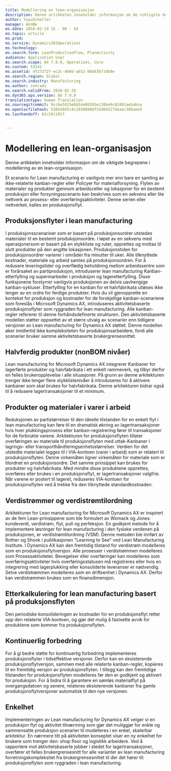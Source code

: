 ```yaml
---
title: Modellering en lean-organisasjon
description: Denne artikkelen inneholder informasjon om de viktigste begrepene i modellering av en lean-organisasjon.
author: YuyuScheller
manager: AnnBe
ms.date: 2016-02-24 15 - 08 - 43
ms.topic: article
ms.prod: 
ms.service: Dynamics365Operations
ms.technology: 
ms.search.form: LeanProductionFlow, PlanActivity
audience: Application User
ms.search.scope: AX 7.0.0, Operations, Core
ms.custom: 53141
ms.assetid: 4f272f2f-ec2c-4b0d-a652-00a63b719b9e
ms.search.region: Global
ms.search.industry: Manufacturing
ms.author: conradv
ms.search.validFrom: 2016-02-28
ms.dyn365.ops.version: AX 7.0.0
translationtype: Human Translation
ms.sourcegitcommit: 9ccbe5815ebb54e00265e130be9c82491aebabce
ms.openlocfilehash: 536b20d5c4c2030800df25d0d227deaac386aee5
ms.lasthandoff: 03/29/2017


---
```


# <a name="modeling-a-lean-organization"></a>Modellering en lean-organisasjon

Denne artikkelen inneholder informasjon om de viktigste begrepene i modellering av en lean-organisasjon. 

Et scenario for Lean manufacturing er vanligvis mer enn bare en samling av ikke-relaterte kanban-regler eller Policyer for materialforsyning. Flyten av materialer og produkter gjennom arbeidsceller og lokasjoner for en bestemt produksjon eller forsyningsscenario kan beskrives som en sekvens eller lite nettverk av prosess- eller overføringsaktiviteter. Denne serien eller nettverket, kalles en produksjonsflyt.

## <a name="production-flows-in-lean-manufacturing"></a>Produksjonsflyter i lean manufacturing
I produksjonsscenarioer som er basert på produksjonsordrer utstedes materialer til en bestemt produksjonsordre. I løpet av en sekvens med operasjonersom er basert på en stykkliste og ruter, opprettes og mottas til slutt produkter på den angitte lokasjonen. Produksjonstiden for produksjonsordrer varierer i områder fra minutter til uker. Alle tilknyttede kostnader, materiale og arbeid samles på produksjonsordren. For å redusere leveringstider og overflødig beholdning mellom arbeidssentre som er forårsaket av partiproduksjon, introduserer lean manufacturing Kanban-etterfylling og supermarkeder i produksjon og lageretterfylling. Disse funksjonene forstyrrer vanligvis produksjonen av delvis uavhengige kanban-sykluser. Etterfylling for en kanban for et halvfabrikata utløses ikke lenger av en ordre for ferdige produkter. Hvis du vil gjenopprette en kontekst for produksjon og kostnader for de forskjellige kanban-scenariene som foreslås i Microsoft Dynamics AX, introduseres aktivitetsbaserte produksjonsflyter som ryggraden for lean manufacturing. Alle kanban-regler refererer til denne forhåndsdefinerte strukturen. Den aktivitetsbaserte modellen støtter oppsettet av et større utvalg av scenarier enn tidligere versjoner av Lean manufacturing for Dynamics AX støttet. Denne modellen øker imidlertid ikke kompleksiteten for produksjonsarbeidere, fordi alle scenarier bruker samme aktivitetsbaserte brukergrensesnittet.

## <a name="semifinished-products-nonbom-levels"></a>Halvferdig produkter (nonBOM nivåer)
Lean manufacturing for Microsoft Dynamics AX integrerer Kanbaner for lagerførte produkter og halvfabrikata i ett enkelt rammeverk, og tilbyr derfor en felles brukeropplevelse i alle situasjoner. På grunn av denne arkitekturen trenger ikke lenger flere stykklistenivåer å introduseres for å aktivere kanbaner som skal brukes for halvfabrikata. Denne arkitekturen bidrar også til å redusere lagertransaksjoner til et minimum.

## <a name="products-and-material-in-work-in-progress"></a>Produkter og materialer i varer i arbeid
Reduksjonen av partistørrelser til den ideelle tilstanden for en enkelt flyt i lean manufacturing kan føre til en dramatisk økning av lagertransaksjoner hvis hver plukkingsprosess eller kanban-registrering fører til transaksjoner for de forbrukte varene. Arkitekturen for produksjonsflyten tillater overføringen av materiale til produksjonsflyten med uttak-Kanbaner i lagrings- eller transporthåndteringsenhetsstørrelser. Verdien for det utstedte materialet legges til i VIA-kontoen (varer i arbeid) som er relatert til produksjonsflyten. Denne virkemåten ligner virkemåten for materiale som er tilordnet en produksjonsordre. Det samme prinsippet kan brukes for produkter og halvfabrikata. Med mindre disse produktene opprettes, overføres eller brukes i en produksjonsflyt, er lagertransaksjoner valgfrie. Når varene er postert til lageret, reduseres VIA-kontoen for produksjonsflyten ved å trekke fra den tilknyttede standardkostnaden.

## <a name="value-streams-and-value-stream-mapping"></a>Verdistrømmer og verdistrømtilordning
Arkitekturen for Lean manufacturing for Microsoft Dynamics AX er inspirert av de fem Lean-prinsippene som ble formulert av Womack og Jones: kundeverdi, verdistrøm, flyt, pull og perfeksjon. En godkjent metode for å implementere løsninger for lean manufacturing i den fysiske verdenen på produksjonen, er verdistrømtilordning (VSM). Denne metoden ble innført av Rother og Shook i publikasjonen "Learning to See" ved Lean Manufacturing Institute. I Dynamics AX kan den fremtidig tilstand for verdistrøm modelleres som en produksjonsflytversjon. Alle prosesser i verdistrømmen modelleres som Prosessaktiviteter. Bevegelser eller overføringer kan modelleres som overføringsaktiviteter hvis overføringsstatusen må registreres eller hvis en integrering med lagerplukking eller konsoliderte leveranser er nødvendig. Selve verdistrømmen modelleres som en driftsenhet i Dynamics AX. Derfor kan verdistrømmen brukes som en finansdimensjon.

## <a name="costing-for-lean-manufacturing-based-on-the-production-flow"></a>Etterkalkulering for lean manufacturing basert på produksjonsflyten
Den periodiske konsolideringen av kostnader for en produksjonsflyt retter opp den relaterte VIA-kontoen, og gjør det mulig å fastsette avvik for produktene som kommer fra produksjonsflyten.

## <a name="continuous-improvement"></a>Kontinuerlig forbedring
For å gi bedre støtte for kontinuerlig forbedring implementeres produksjonsflyter i tidseffektive versjoner. Derfor kan en eksisterende produksjonsflytversjon, sammen med alle relaterte kanban-regler, kopieres til en fremtidig versjon av produksjonsflyten. I tillegg kan den fremtidige tilstanden for produksjonsflyten modelleres før den er godkjent og aktivert for produksjon. For å bidra til å garantere en sømløs materialflyt på overgangsdatoen og senere, relateres eksisterende kanbaner fra gamle produksjonsflytversjoner automatisk til den nye versjonen.

## <a name="simplicity"></a>Enkelhet
Implementeringen av Lean manufacturing for Dynamics AX velger vi en produksjon flyt og aktivitet tilnærming som gjør det muliggjør for enkle og sammensatte produksjon scenarier til modelleres i en enkel, skalerbar arkitektur. En nærmere titt på aktiviteten konseptet viser en ny enkelhet for brukere som trenger den: shop floor og logistikk arbeidere. Ved å rapportere mot aktivitetsbaserte jobber i stedet for lagertransaksjoner, overfører et felles brukergrensesnitt for alle varianter av lean manufacturing forretningskompleksitet fra brukergrensesnittet til der det hører til: produksjonsflyten som ryggraden i lean manufacturing.


